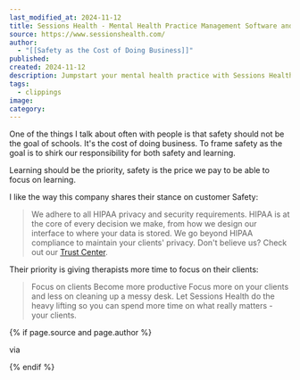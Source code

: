 ```yaml
---
last_modified_at: 2024-11-12
title: Sessions Health - Mental Health Practice Management Software and EHR
source: https://www.sessionshealth.com/
author:
  - "[[Safety as the Cost of Doing Business]]"
published: 
created: 2024-11-12
description: Jumpstart your mental health practice with Sessions Health. Managing your private practice or small clinic has never been more simple.
tags:
  - clippings
image: 
category: 
---
```

One of the things I talk about often with people is that safety should not be the goal of schools. It's the cost of doing business. To frame safety as the goal is to shirk our responsibility for both safety and learning. 

Learning should be the priority, safety is the price we pay to be able to focus on learning. 

I like the way this company shares their stance on customer Safety:

> We adhere to all HIPAA privacy and security requirements. HIPAA is at the core of every decision we make, from how we design our interface to where your data is stored. We go beyond HIPAA compliance to maintain your clients' privacy. Don't believe us? Check out our [Trust Center](https://trust.sessionshealth.com/).

Their priority is giving therapists more time to focus on their clients:
> Focus on clients
> Become more productive
	Focus more on your clients and less on cleaning up a messy desk. Let Sessions Health do the heavy lifting so you can spend more time on what really matters - your clients.

{% if page.source and page.author %}
  <p>via <a href=""></a></p>
{% endif %}